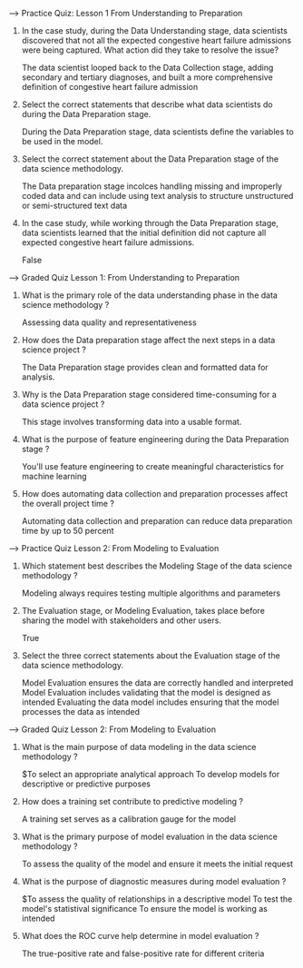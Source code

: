 --> Practice Quiz: Lesson 1 From Understanding to Preparation

1. In the case study, during the Data Understanding stage, data scientists discovered that not all the expected congestive heart failure admissions were being captured. What action did they take to resolve the issue?

    The data scientist looped back to the Data Collection stage, adding secondary and tertiary diagnoses, and built a more comprehensive definition of congestive heart failure admission

2. Select the correct statements that describe what data scientists do during the Data Preparation stage.

    During the Data Preparation stage, data scientists define the variables to be used in the model.

3. Select the correct statement about the Data Preparation stage of the data science methodology.

    The Data preparation stage incolces handling missing and improperly coded data and can include using text analysis to structure unstructured or semi-structured text data

4. In the case study, while working through the Data Preparation stage, data scientists learned that the initial definition did not capture all expected congestive heart failure admissions.

    False



--> Graded Quiz Lesson 1: From Understanding to Preparation

1. What is the primary role of the data understanding phase in the data science methodology ?

    Assessing data quality and representativeness

2. How does the Data preparation stage affect the next steps in a data science project ?

    The Data Preparation stage provides clean and formatted data for analysis.

3. Why is the Data Preparation stage considered time-consuming for a data science project ?

    This stage involves transforming data into a usable format.

4. What is the purpose of feature engineering during the Data Preparation stage ?

    You'll use feature engineering to create meaningful characteristics for machine learning

5. How does automating data collection and preparation processes affect the overall project time ?

    Automating data collection and preparation can reduce data preparation time by up to 50 percent



--> Practice Quiz Lesson 2: From Modeling to Evaluation

1. Which statement best describes the Modeling Stage of the data science methodology ?

    Modeling always requires testing multiple algorithms and parameters

2. The Evaluation stage, or Modeling Evaluation, takes place before sharing the model with stakeholders and other users.

    True

3. Select the three correct statements about the Evaluation stage of the data science methodology.

    Model Evaluation ensures the data are correctly handled and interpreted
    Model Evaluation includes validating that the model is designed as intended
    Evaluating the data model includes ensuring that the model processes the data as intended



--> Graded Quiz Lesson 2:  From Modeling to Evaluation

1. What is the main purpose of data modeling in the data science methodology ?

    $To select an appropriate analytical approach
    To develop models for descriptive or predictive purposes

2. How does a training set contribute to predictive modeling ?

    A training set serves as a calibration gauge for the model

3. What is the primary purpose of model evaluation in the data science methodology ?

    To assess the quality of the model and ensure it meets the initial request

4. What is the purpose of diagnostic measures during model evaluation ?

    $To assess the quality of relationships in a descriptive model
    To test the model's statistival significance
    To ensure the model is working as intended

5. What does the ROC curve help determine in model evaluation ?

    The true-positive rate and false-positive rate for different criteria